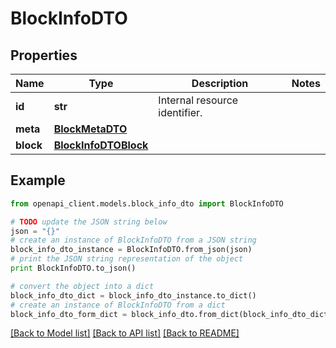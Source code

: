 # BlockInfoDTO


## Properties

Name | Type | Description | Notes
------------ | ------------- | ------------- | -------------
**id** | **str** | Internal resource identifier. | 
**meta** | [**BlockMetaDTO**](BlockMetaDTO.md) |  | 
**block** | [**BlockInfoDTOBlock**](BlockInfoDTOBlock.md) |  | 

## Example

```python
from openapi_client.models.block_info_dto import BlockInfoDTO

# TODO update the JSON string below
json = "{}"
# create an instance of BlockInfoDTO from a JSON string
block_info_dto_instance = BlockInfoDTO.from_json(json)
# print the JSON string representation of the object
print BlockInfoDTO.to_json()

# convert the object into a dict
block_info_dto_dict = block_info_dto_instance.to_dict()
# create an instance of BlockInfoDTO from a dict
block_info_dto_form_dict = block_info_dto.from_dict(block_info_dto_dict)
```
[[Back to Model list]](../README.md#documentation-for-models) [[Back to API list]](../README.md#documentation-for-api-endpoints) [[Back to README]](../README.md)


